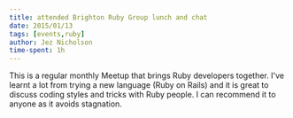 ```yaml
---
title: attended Brighton Ruby Group lunch and chat
date: 2015/01/13
tags: [events,ruby]
author: Jez Nicholson
time-spent: 1h
---
```

​This is a regular monthly Meetup that brings Ruby developers together. I've learnt a lot from trying a new language (Ruby on Rails) and it is great to discuss coding styles and tricks with Ruby people. I can recommend it to anyone as it avoids stagnation.​